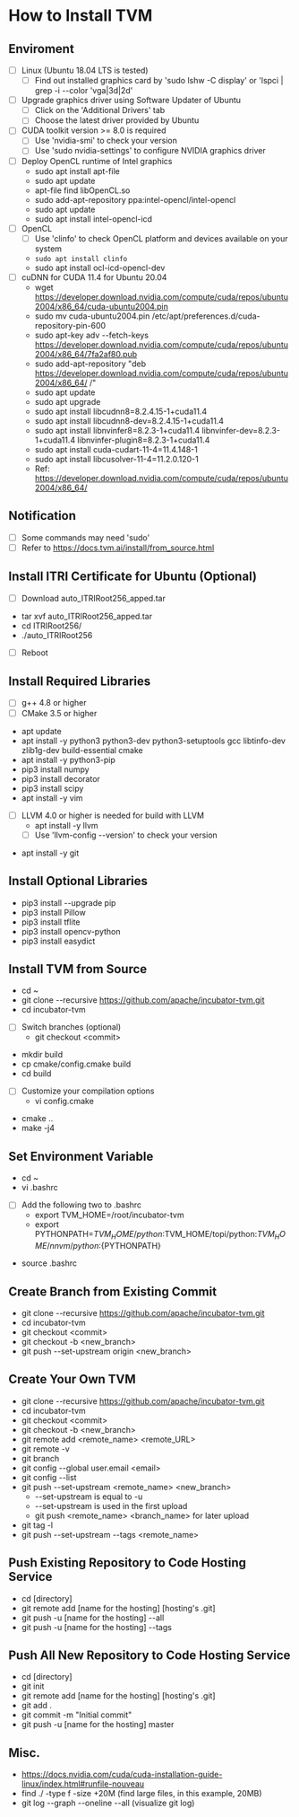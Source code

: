 # How to Install TVM
## Enviroment
- [ ] Linux (Ubuntu 18.04 LTS is tested)
  - [ ] Find out installed graphics card by 'sudo lshw -C display' or 'lspci | grep -i --color 'vga\|3d\|2d'
- [ ] Upgrade graphics driver using Software Updater of Ubuntu
  - [ ] Click on the 'Additional Drivers' tab
  - [ ] Choose the latest driver provided by Ubuntu
- [ ] CUDA toolkit version >= 8.0 is required
  - [ ] Use 'nvidia-smi' to check your version
  - [ ] Use 'sudo nvidia-settings' to configure NVIDIA graphics driver
- [ ] Deploy OpenCL runtime of Intel graphics
  * sudo apt install apt-file
  * sudo apt update
  * apt-file find libOpenCL.so
  * sudo add-apt-repository ppa:intel-opencl/intel-opencl
  * sudo apt update
  * sudo apt install intel-opencl-icd
- [ ] OpenCL
  - [ ] Use 'clinfo' to check OpenCL platform and devices available on your system
  * <code>sudo apt install clinfo</code>
  * sudo apt install ocl-icd-opencl-dev
- [ ] cuDNN for CUDA 11.4 for Ubuntu 20.04
  * wget https://developer.download.nvidia.com/compute/cuda/repos/ubuntu2004/x86_64/cuda-ubuntu2004.pin
  * sudo mv cuda-ubuntu2004.pin /etc/apt/preferences.d/cuda-repository-pin-600
  * sudo apt-key adv --fetch-keys https://developer.download.nvidia.com/compute/cuda/repos/ubuntu2004/x86_64/7fa2af80.pub
  * sudo add-apt-repository "deb https://developer.download.nvidia.com/compute/cuda/repos/ubuntu2004/x86_64/ /"
  * sudo apt update
  * sudo apt upgrade
  * sudo apt install libcudnn8=8.2.4.15-1+cuda11.4
  * sudo apt install libcudnn8-dev=8.2.4.15-1+cuda11.4
  * sudo apt install libnvinfer8=8.2.3-1+cuda11.4 libnvinfer-dev=8.2.3-1+cuda11.4 libnvinfer-plugin8=8.2.3-1+cuda11.4
  * sudo apt install cuda-cudart-11-4=11.4.148-1
  * sudo apt install libcusolver-11-4=11.2.0.120-1
  * Ref: https://developer.download.nvidia.com/compute/cuda/repos/ubuntu2004/x86_64/
## Notification
- [ ]  Some commands may need 'sudo'
- [ ]  Refer to https://docs.tvm.ai/install/from_source.html
## Install ITRI Certificate for Ubuntu (Optional)
- [ ] Download auto_ITRIRoot256_apped.tar
* tar xvf auto_ITRIRoot256_apped.tar
* cd ITRIRoot256/
* ./auto_ITRIRoot256
- [ ] Reboot
## Install Required Libraries
- [ ] g++ 4.8 or higher
- [ ] CMake 3.5 or higher
* apt update
* apt install -y python3 python3-dev python3-setuptools gcc libtinfo-dev zlib1g-dev build-essential cmake
* apt install -y python3-pip
* pip3 install numpy
* pip3 install decorator
* pip3 install scipy
* apt install -y vim
- [ ] LLVM 4.0 or higher is needed for build with LLVM
  * apt install -y llvm
  - [ ] Use 'llvm-config --version' to check your version
* apt install -y git
## Install Optional Libraries
* pip3 install --upgrade pip
* pip3 install Pillow
* pip3 install tflite
* pip3 install opencv-python
* pip3 install easydict
## Install TVM from Source
* cd ~
* git clone --recursive https://github.com/apache/incubator-tvm.git
* cd incubator-tvm
- [ ] Switch branches (optional)
  * git checkout &lt;commit>
* mkdir build
* cp cmake/config.cmake build
* cd build
- [ ] Customize your compilation options
  * vi config.cmake
* cmake ..
* make -j4
## Set Environment Variable
* cd ~
* vi .bashrc
- [ ] Add the following two to .bashrc
  * export TVM_HOME=/root/incubator-tvm
  * export PYTHONPATH=$TVM_HOME/python:$TVM_HOME/topi/python:$TVM_HOME/nnvm/python:${PYTHONPATH}
* source .bashrc
## Create Branch from Existing Commit
* git clone --recursive https://github.com/apache/incubator-tvm.git
* cd incubator-tvm
* git checkout &lt;commit>
* git checkout -b &lt;new_branch>
* git push --set-upstream origin &lt;new_branch>
## Create Your Own TVM
* git clone --recursive https://github.com/apache/incubator-tvm.git
* cd incubator-tvm
* git checkout &lt;commit>
* git checkout -b &lt;new_branch>
* git remote add &lt;remote_name> &lt;remote_URL>
* git remote -v
* git branch
* git config --global user.email &lt;email>
* git config --list
* git push --set-upstream &lt;remote_name> &lt;new_branch>
    * --set-upstream is equal to -u
    * --set-upstream is used in the first upload
    * git push &lt;remote_name> &lt;branch_name> for later upload
* git tag -l
* git push --set-upstream --tags &lt;remote_name>
## Push Existing Repository to Code Hosting Service
* cd [directory]
* git remote add [name for the hosting] [hosting's .git]
* git push -u [name for the hosting] --all
* git push -u [name for the hosting] --tags
## Push All New Repository to Code Hosting Service
* cd [directory]
* git init
* git remote add [name for the hosting] [hosting's .git]
* git add .
* git commit -m "Initial commit"
* git push -u [name for the hosting] master
## Misc.
* https://docs.nvidia.com/cuda/cuda-installation-guide-linux/index.html#runfile-nouveau
* find ./ -type f -size +20M (find large files, in this example, 20MB)
* git log --graph --oneline --all (visualize git log)
